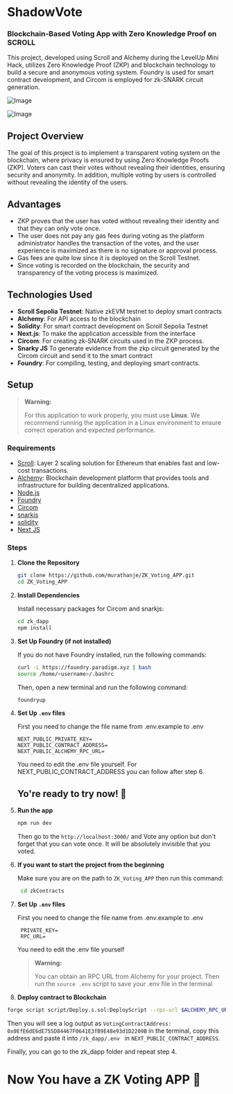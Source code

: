 # ShadowVote

### Blockchain-Based Voting App with Zero Knowledge Proof on SCROLL 

This project, developed using Scroll and Alchemy during the LevelUp Mini Hack, utilizes Zero Knowledge Proof (ZKP) and blockchain technology to build a secure and anonymous voting system. Foundry is used for smart contract development, and Circom is employed for zk-SNARK circuit generation.

![Image](https://i.imgur.com/vh9ITxY.png)

![Image](https://i.imgur.com/5rnewki.png)

## Project Overview

The goal of this project is to implement a transparent voting system on the blockchain, where privacy is ensured by using Zero Knowledge Proofs (ZKP). Voters can cast their votes without revealing their identities, ensuring security and anonymity. In addition, multiple voting by users is controlled without revealing the identity of the users.

## Advantages
- ZKP proves that the user has voted without revealing their identity and that they can only vote once.
- The user does not pay any gas fees during voting as the platform administrator handles the transaction of the votes, and the user experience is maximized as there is no signature or approval process.
- Gas fees are quite low since it is deployed on the Scroll Testnet.
- Since voting is recorded on the blockchain, the security and transparency of the voting process is maximized.


## Technologies Used

- **Scroll Sepolia Testnet**: Native zkEVM testnet to deploy smart contracts
- **Alchemy**: For API access to the blockchain
- **Solidity**: For smart contract development on Scroll Sepolia Testnet
- **Next.js**: To make the application accessible from the interface
- **Circom**: For creating zk-SNARK circuits used in the ZKP process.
- **Snarky JS** To generate evidence from the zkp circuit generated by the Circom circuit and send it to the smart contract
- **Foundry**: For compiling, testing, and deploying smart contracts.

  
## Setup

> **Warning:**
>
> For this application to work properly, you must use **Linux**. We recommend running the application in a Linux environment to ensure correct operation and expected performance.

### Requirements

- [Scroll](https://scroll.io/): Layer 2 scaling solution for Ethereum that enables fast and low-cost transactions.
- [Alchemy](https://www.alchemy.com/): Blockchain development platform that provides tools and infrastructure for building decentralized applications.
- [Node.js](https://nodejs.org/)
- [Foundry](https://getfoundry.sh/)
- [Circom](https://docs.circom.io/getting-started/installation/)
- [snarkjs](https://github.com/iden3/snarkjs)
- [solidity](https://soliditylang.org/)
- [Next JS](https://nextjs.org/)

### Steps

1. **Clone the Repository**

    ```bash
    git clone https://github.com/murathanje/ZK_Voting_APP.git
    cd ZK_Voting_APP
    ```

2. **Install Dependencies**

    Install necessary packages for Circom and snarkjs:

    ```bash
    cd zk_dapp
    npm install
    ```

3. **Set Up Foundry (if not installed)**

    If you do not have Foundry installed, run the following commands:

    ```bash
    curl -L https://foundry.paradigm.xyz | bash
    source /home/<username>/.bashrc
    ```

    Then, open a new terminal and run the following command:

    ```bash
    foundryup
    ```

4. **Set Up ``.env`` files**
   
   First you need to change the file name from .env.example to .env
   ```
   NEXT_PUBLIC_PRIVATE_KEY=
   NEXT_PUBLIC_CONTRACT_ADDRESS=
   NEXT_PUBLIC_ALCHEMY_RPC_URL=
   ```
   You need to edit the .env file yourself. For NEXT_PUBLIC_CONTRACT_ADDRESS you can follow after step 6.
   
   ## Yo're ready to try now! 🎉

5. **Run the app**

   ```bash
   npm run dev
   ```
   Then go to the ``http://localhost:3000/`` and Vote any option but don't forget that you can vote once. It will be absolutely invisible that you voted.

6. **If you want to start the project from the beginning**

    Make sure you are on the path to ``ZK_Voting_APP`` then run this command:

   ```bash
    cd zkContracts
    ```
   
8. **Set Up ``.env`` files**
   
   First you need to change the file name from .env.example to .env
   ```
    PRIVATE_KEY=
    RPC_URL=
   ```
   You need to edit the .env file yourself

    > **Warning:**
    >
    > You can obtain an RPC URL from Alchemy for your project.
    Then run the ```source .env``` script to save your .env file in the terminal
   
10. **Deploy contract to Blockchain**

```bash
forge script script/Deploy.s.sol:DeployScript --rpc-url $ALCHEMY_RPC_URL --broadcast
```

Then you will see a log output as ``VotingContractAddress: 0x0EfE6dE6dE755D84467F0641E3fB9E48e93d1D2209B`` in the terminal, copy this address and paste it into ``/zk_dapp/.env `` in ``NEXT_PUBLIC_CONTRACT_ADDRESS``.

Finally, you can go to the zk_dapp folder and repeat step 4.

# Now You have a ZK Voting APP 🎉


